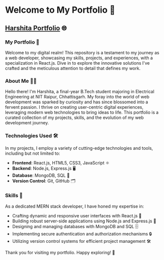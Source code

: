 # Welcome to My Portfolio 🌟

## [Harshita Portfolio](https://harshita1102portfolio.netlify.app/) 🌐

### My Portfolio 📂
Welcome to my digital realm! This repository is a testament to my journey as a web developer, showcasing my skills, projects, and experiences, with a specialization in React.js. Dive in to explore the innovative solutions I've crafted and the meticulous attention to detail that defines my work.

### About Me 👩‍💻
Hello there! I'm Harshita, a final-year B.Tech student majoring in Electrical Engineering at NIT Raipur, Chhattisgarh. My foray into the world of web development was sparked by curiosity and has since blossomed into a fervent passion. I thrive on creating user-centric digital experiences, leveraging modern web technologies to bring ideas to life. This portfolio is a curated collection of my projects, skills, and the evolution of my web development journey.

### Technologies Used 🛠️
In my projects, I employ a variety of cutting-edge technologies and tools, including but not limited to:

- **Frontend**: React.js, HTML5, CSS3, JavaScript ⚛️
- **Backend**: Node.js, Express.js 🖥️
- **Database**: MongoDB, SQL 💾
- **Version Control**: Git, GitHub 🗂️

### Skills 🧩
As a dedicated MERN stack developer, I have honed my expertise in:
- Crafting dynamic and responsive user interfaces with React.js 🎨
- Building robust server-side applications using Node.js and Express.js 🔧
- Designing and managing databases with MongoDB and SQL 🗄️
- Implementing secure authentication and authorization mechanisms 🔒
- Utilizing version control systems for efficient project management 🛠️

Thank you for visiting my portfolio. Happy exploring! 🎉




